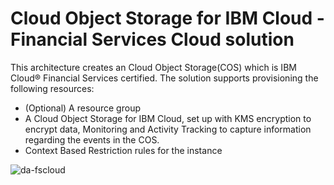 # Cloud Object Storage for IBM Cloud - Financial Services Cloud solution

This architecture creates an Cloud Object Storage(COS) which is IBM Cloud® Financial Services certified. The solution supports provisioning the following resources:

- (Optional) A resource group
- A Cloud Object Storage for IBM Cloud, set up with KMS encryption to encrypt data, Monitoring and Activity Tracking to capture information regarding the events in the COS. 
- Context Based Restriction rules for the instance

![da-fscloud](https://github.com/terraform-ibm-modules/terraform-ibm-cos/tree/main/reference-architecture/da-fscloud.svg)